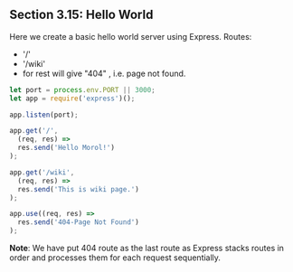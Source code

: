 ## Section 3.15: Hello World

Here we create a basic hello world server using Express. Routes:
- '/'
- '/wiki'
- for rest will give "404" , i.e. page not found.

```js
let port = process.env.PORT || 3000;
let app = require('express')();

app.listen(port);

app.get('/',
  (req, res) => 
  res.send('Hello Morol!')
);

app.get('/wiki',
  (req, res) => 
  res.send('This is wiki page.')
);

app.use((req, res) => 
  res.send('404-Page Not Found')
);
```

**Note**: We have put 404 route as the last route as Express stacks routes in order 
and processes them for each request sequentially.
